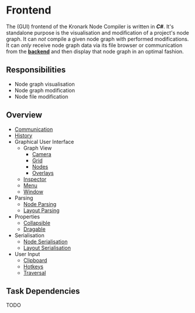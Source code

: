 # Frontend

The (GUI) frontend of the Kronark Node Compiler is written in ***C#***. It's standalone purpose is the visualisation and modification of a project's node graph. It can *not* compile a given node graph with performed modifications. It can *only* receive node graph data via its file browser or communication from the [**backend**](../backend/backend.md) and then display that node graph in an optimal fashion.

## Responsibilities

- Node graph visualisation
- Node graph modification
- Node file modification

## Overview

- [Communication](./communication/communication.md)
- [History](./history/history.md)
- Graphical User Interface
    - Graph View
        - [Camera](./camera/camera.md)
        - [Grid](./grid/grid.md)
        - [Nodes](./nodes/node.md)
        - [Overlays](./overlays/overlays.md)
    - [Inspector](./inspector/inspector.md)
    - [Menu](./menu/menu.md)
    - [Window](./window/window.md)
- Parsing
    - [Node Parsing](./node_file_format/parsing.md)
    - [Layout Parsing](./layout_file_format/parsing.md)
- Properties
    - [Collapsible](./properties/collapsible/collapsible.md)
    - [Dragable](./properties/dragable/dragable.md)
- Serialisation
    - [Node Serialisation](./node_file_format/serialisation.md)
    - [Layout Serialisation](./layout_file_format/serialisation.md)
- User Input
    - [Clipboard](./clipboard/clipboard.md)
    - [Hotkeys](./hotkeys/hotkeys.md)
    - [Traversal](./traversal/traversal.md)

## Task Dependencies

TODO
